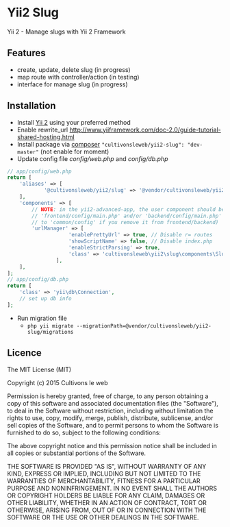Yii2 Slug
==================

Yii 2 - Manage slugs with Yii 2 Framework

## Features
* create, update, delete slug (in progress)
* map route with controller/action (in testing)
* interface for manage slug (in progress)

## Installation

* Install [Yii 2](http://www.yiiframework.com/download) using your preferred method
* Enable rewrite_url http://www.yiiframework.com/doc-2.0/guide-tutorial-shared-hosting.html
* Install package via [composer](http://getcomposer.org/download/) ```"cultivonsleweb/yii2-slug": "dev-master"``` (not enable for moment)
* Update config file *config/web.php* and *config/db.php*

```php
// app/config/web.php
return [
    'aliases' => [
            '@cultivonsleweb/yii2/slug' => '@vendor/cultivonsleweb/yii2-slug',
    ],
    'components' => [
        // NOTE: in the yii2-advanced-app, the user component should be updated in
        // 'frontend/config/main.php' and/or 'backend/config/main.php' (OR you can add it
        // to 'common/config' if you remove it from frontend/backend)
        'urlManager' => [
                    'enablePrettyUrl' => true, // Disable r= routes
                    'showScriptName' => false, // Disable index.php
                    'enableStrictParsing' => true,
                    'class' => 'cultivonsleweb\yii2\slug\components\SlugUrlManager',
                ],
    ],
];
// app/config/db.php
return [
    'class' => 'yii\db\Connection',
    // set up db info
];
```

* Run migration file
    * ```php yii migrate --migrationPath=@vendor/cultivonsleweb/yii2-slug/migrations```

## Licence
The MIT License (MIT)

Copyright (c) 2015 Cultivons le web

Permission is hereby granted, free of charge, to any person obtaining a copy
of this software and associated documentation files (the "Software"), to deal
in the Software without restriction, including without limitation the rights
to use, copy, modify, merge, publish, distribute, sublicense, and/or sell
copies of the Software, and to permit persons to whom the Software is
furnished to do so, subject to the following conditions:

The above copyright notice and this permission notice shall be included in all
copies or substantial portions of the Software.

THE SOFTWARE IS PROVIDED "AS IS", WITHOUT WARRANTY OF ANY KIND, EXPRESS OR
IMPLIED, INCLUDING BUT NOT LIMITED TO THE WARRANTIES OF MERCHANTABILITY,
FITNESS FOR A PARTICULAR PURPOSE AND NONINFRINGEMENT. IN NO EVENT SHALL THE
AUTHORS OR COPYRIGHT HOLDERS BE LIABLE FOR ANY CLAIM, DAMAGES OR OTHER
LIABILITY, WHETHER IN AN ACTION OF CONTRACT, TORT OR OTHERWISE, ARISING FROM,
OUT OF OR IN CONNECTION WITH THE SOFTWARE OR THE USE OR OTHER DEALINGS IN THE
SOFTWARE.
